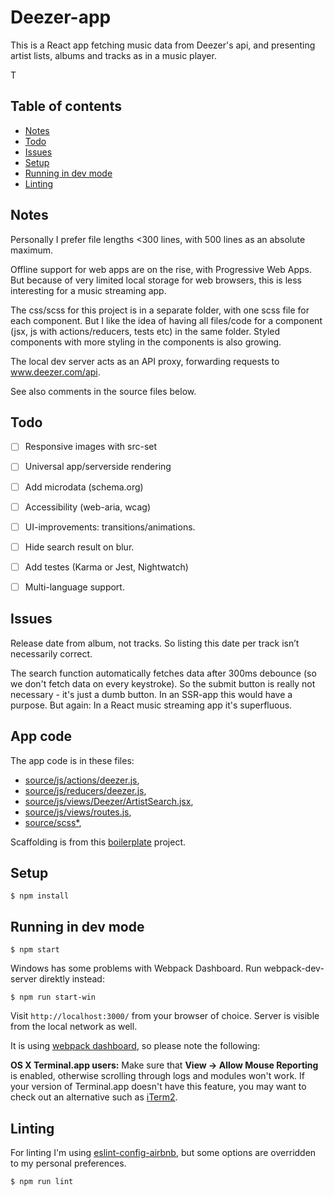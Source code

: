 # Deezer-app

This is a React app fetching music data from Deezer's api, and presenting artist lists, albums and tracks as in a music player.

T

## Table of contents
* [Notes](#notes)
* [Todo](#todo)
* [Issues](#issues)
* [Setup](#user-content-setup)
* [Running in dev mode](#user-content-running-in-dev-mode)
* [Linting](#user-content-linting)


## Notes

Personally I prefer file lengths <300 lines, with 500 lines as an absolute maximum.

Offline support for web apps are on the rise, with Progressive Web Apps. But because of very limited local storage for web browsers, this is less interesting for a music streaming app.

The css/scss for this project is in a separate folder, with one scss file for each component. But I like the idea of having all files/code for a component (jsx, js with actions/reducers, tests etc) in the same folder. Styled components with more styling in the components is also growing.

The local dev server acts as an API proxy, forwarding requests to www.deezer.com/api.

See also comments in the source files below.

## Todo

- [ ] Responsive images with src-set
- [ ] Universal app/serverside rendering
- [ ] Add microdata (schema.org)
- [ ] Accessibility (web-aria, wcag)
- [ ] UI-improvements: transitions/animations.
- [ ] Hide search result on blur.
- [ ] Add testes (Karma or Jest, Nightwatch)
- [ ] Multi-language support.


## Issues

Release date from album, not tracks. So listing this date per track isn’t necessarily correct.

The search function automatically fetches data after 300ms debounce (so we don't fetch data on every keystroke). So the submit button is really not necessary - it's just a dumb button. In an SSR-app this would have a purpose. But again: In a React music streaming app it's superfluous.


## App code


The app code is in these files:

- [source/js/actions/deezer.js](//www.github.com/jtbolstad/deezer/tree/master/source/actions/artistSearch.js),
- [source/js/reducers/deezer.js](//www.github.com/jtbolstad/deezer/tree/master/source/recucers/artistSearch.js),
- [source/js/views/Deezer/ArtistSearch.jsx](//www.github.com/jtbolstad/deezer/tree/master/source/containers/ArtistSearch.jsx),
- [source/js/views/routes.js](//www.github.com/jtbolstad/deezer/tree/master/source/routes.js),
- [source/scss\*](//www.github.com/jtbolstad/deezer/tree/master/source/scss/),

Scaffolding is from this [boilerplate](https://github.com/Stanko/react-redux-webpack2-boilerplate) project.


## Setup

```
$ npm install
```

## Running in dev mode

```
$ npm start
```

Windows has some problems with Webpack Dashboard. Run webpack-dev-server direktly instead:

```
$ npm run start-win
```

Visit `http://localhost:3000/` from your browser of choice.
Server is visible from the local network as well.


It is using [webpack dashboard](https://github.com/FormidableLabs/webpack-dashboard), so please note the following:

**OS X Terminal.app users:** Make sure that **View → Allow Mouse Reporting** is enabled, otherwise scrolling through logs and modules won't work. If your version of Terminal.app doesn't have this feature, you may want to check out an alternative such as [iTerm2](https://www.iterm2.com/).


## Linting

For linting I'm using [eslint-config-airbnb](https://www.npmjs.com/package/eslint-config-airbnb),
but some options are overridden to my personal preferences.

```
$ npm run lint
```
